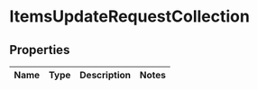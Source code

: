 # ItemsUpdateRequestCollection

## Properties
Name | Type | Description | Notes
------------ | ------------- | ------------- | -------------
